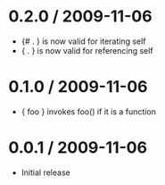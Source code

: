 
0.2.0 / 2009-11-06
==================

  * {# . } is now valid for iterating self
  * { . } is now valid for referencing self

0.1.0 / 2009-11-06
==================

  * { foo } invokes foo() if it is a function

0.0.1 / 2009-11-06
==================

  * Initial release